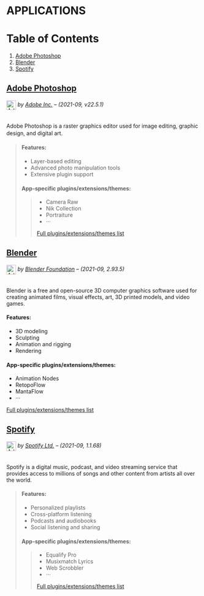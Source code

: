 # APPLICATIONS

# Table of Contents
1. [Adobe Photoshop](#adobe-photoshop)
2. [Blender](#blender)
3. [Spotify](#spotify)

## [Adobe Photoshop](https://www.adobe.com/products/photoshop.html)

###### <img src="https://upload.wikimedia.org/wikipedia/commons/thumb/a/af/Adobe_Photoshop_CC_icon.svg/1200px-Adobe_Photoshop_CC_icon.svg.png" alt="Adobe Photoshop Logo" width="25" style="vertical-align: middle;"> *by [Adobe Inc.](https://www.adobe.com)* – (2021-09, v22.5.1)

Adobe Photoshop is a raster graphics editor used for image editing, graphic design, and digital art.
ㅤㅤ 
> #### Features:
> - Layer-based editing
> - Advanced photo manipulation tools
> - Extensive plugin support
> 
> #### App-specific plugins/extensions/themes:
> > - Camera Raw
> > - Nik Collection
> > - Portraiture
> > - ···
> > 
> > [Full plugins/extensions/themes list](https://exchange.adobe.com/creativecloud/photography?filters=adobe-photoshop-cc&order=popularity)

## [Blender](https://www.blender.org/) 

###### <img src="https://upload.wikimedia.org/wikipedia/commons/thumb/0/0c/Blender_logo_no_text.svg/1024px-Blender_logo_no_text.svg.png" alt="Adobe Photoshop Logo" width="25" style="vertical-align: middle;"> *by [Blender Foundation](https://www.blender.org/foundation/)* – (2021-09, 2.93.5)

Blender is a free and open-source 3D computer graphics software used for creating animated films, visual effects, art, 3D printed models, and video games.

#### Features:
- 3D modeling
- Sculpting
- Animation and rigging
- Rendering

#### App-specific plugins/extensions/themes:
- Animation Nodes
- RetopoFlow
- MantaFlow
- ···

[Full plugins/extensions/themes list](https://blendermarket.com/categories/blender?sortBy=popular)

## [Spotify](https://www.spotify.com/)

###### <img src="https://upload.wikimedia.org/wikipedia/commons/thumb/1/19/Spotify_logo_without_text.svg/768px-Spotify_logo_without_text.svg.png" alt="Adobe Photoshop Logo" width="25" style="vertical-align: middle;"> *by [Spotify Ltd.](https://www.spotify.com)* – (2021-09, 1.1.68)

Spotify is a digital music, podcast, and video streaming service that provides access to millions of songs and other content from artists all over the world.

> #### Features:
> - Personalized playlists
> - Cross-platform listening
> - Podcasts and audiobooks
> - Social listening and sharing
> 
> #### App-specific plugins/extensions/themes:
> > - Equalify Pro
> > - Musixmatch Lyrics
> > - Web Scrobbler
> > - ···
> > 
> > [Full plugins/extensions/themes list](https://community.spotify.com/t5/Spotify-Ideas/ct-p/newideas)
